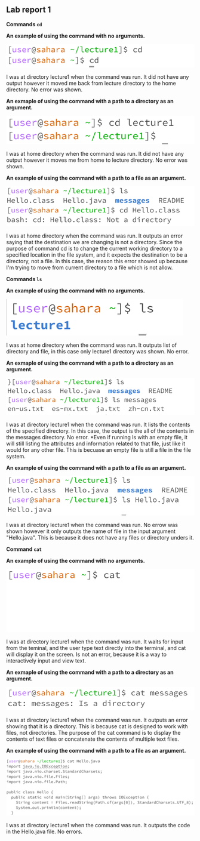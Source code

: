 ## Lab report 1

**Commands `cd`** 

**An example of using the command with no arguments.** 

![Image](png/Noargcd.png)

I was at directory lecture1 when the command was run. It did not have any output however it moved me back from lecture directory to the home directory. No error was shown.

**An exmaple of using the command with a path to a directory as an argument.** 

![Image](png/cddir.png)

I was at home directory when the command was run. It did not have any output however it moves me from home to lecture directory. No error was shown.

**An example of using the command with a path to a file as an argument.**

![Image](png/cdf.png)

I was at home directory when the command was run. It outputs an error saying that the destination we are changing is not a directory. Since the purpose of command cd is to change the current working directory to a specified location in the file system, and it expects the destination to be a directory, not a file. In this case, the reason this error showed up because I'm trying to move from current directory to a file which is not allow.

**Commands `ls`**

**An example of using the command with no arguments.**

![Image](png/Noargls.png)

I was at home directory when the command was run. It outputs list of directory and file, in this case only lecture1 directory was shown. No error.

**An exmaple of using the command with a path to a directory as an argument.**

![Image](png/lsdir.png)

I was at directory lecture1 when the command was run. It lists the contents of the specified directory. In this case, the output is the all of the contents in the messages directory. No error. *Even if running ls with an empty file, it will still listing the attributes and information related to that file, just like it would for any other file. This is becuase an empty file is still a file in the file system.

**An example of using the command with a path to a file as an argument.**

![Image](png/lsf.png)

I was at directory lecture1 when the command was run. No errow was shown however it only outputs the name of file in the input argument "Hello.java". This is because it does not have any files or directory unders it.

**Command `cat`**

**An example of using the command with no arguments.**

![Image](png/Noargcat.png)

I was at directory lecture1 when the command was run. It waits for input from the teminal, and the user type text directly into the terminal, and cat will display it on the screen. Is not an error, because it is a way to interactively input and view text.

**An exmaple of using the command with a path to a directory as an argument.**

![Image](png/catdir.png)

I was at directory lecture1 when the command was run. It outputs an error showing that it is a directory. This is because cat is designed to work with files, not directories. The purpose of the cat command is to display the contents of text files or concatenate the contents of multiple text files.

**An example of using the command with a path to a file as an argument.**

![Image](png/catf.png)

I was at directory lecture1 when the command was run. It outputs the code in the Hello.java file. No errors.
